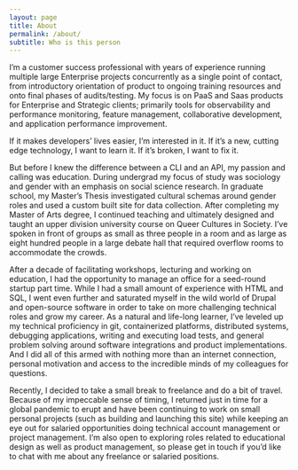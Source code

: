 ```yaml
---
layout: page
title: About
permalink: /about/
subtitle: Who is this person
---
```




I’m a customer success professional with years of experience running multiple large Enterprise projects concurrently as a single point of contact, from introductory orientation of product to ongoing training resources and onto final phases of audits/testing. My focus is on PaaS and Saas products for Enterprise and Strategic clients; primarily tools for observability and performance monitoring, feature management, collaborative development, and application performance improvement.

If it makes developers’ lives easier, I’m interested in it. If it’s a new, cutting edge technology, I want to learn it. If it’s broken, I want to fix it.  

But before I knew the difference between a CLI and an API, my passion and calling was education. During undergrad my focus of study was sociology and gender with an emphasis on social science research. In graduate school, my Master’s Thesis investigated cultural schemas around gender roles and used a custom built site for data collection. After completing my Master of Arts degree, I continued teaching and ultimately designed and taught an upper division university course on Queer Cultures in Society. I’ve spoken in front of groups as small as three people in a room and as large as eight hundred people in a large debate hall that required overflow rooms to accommodate the crowds.

After a decade of facilitating workshops, lecturing and working on education, I had the opportunity to manage an office for a seed-round startup part time. While I had a small amount of experience with HTML and SQL, I went even further and saturated myself in the wild world of Drupal and open-source software in order to take on more challenging technical roles and grow my career. As a natural and life-long learner, I’ve leveled up my technical proficiency in git, containerized platforms, distributed systems, debugging applications, writing and executing load tests, and general problem solving around software integrations and product implementations. And I did all of this armed with nothing more than an internet connection, personal motivation and access to the incredible minds of my colleagues for questions.  

Recently, I decided to take a small break to freelance and do a bit of travel. Because of my impeccable sense of timing, I returned just in time for a global pandemic to erupt and have been continuing to work on small personal projects (such as building and launching this site) while keeping an eye out for salaried opportunities doing technical account management or project management. I’m also open to exploring roles related to educational design as well as product management, so please get in touch if you’d like to chat with me about any freelance or salaried positions.
